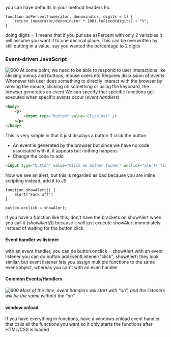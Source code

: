 you can have defaults in your method headers
Ex.
```JS
function asPercent(numerator, denominator, digits = 1) {  
    return (numerator/denominator * 100).toFixed(digits) + "%";  
}
```
doing digits = 1 means that if you put use asPercent with only 2 variables it will assume you want it to one decimal place. This can be overwritten by still putting in a value, say you wanted the percentage to 2 digits
### Event-driven JavaScript
![600](Pasted%20image%2020240123131514.png)
At some point, we need to be able to respond to user interactions like clicking menus and buttons, mouse overs etc
Requires discussion of *events*
Whenever teh user does something to directly interact with the browser by moving the mouse, clicking on something or using the keyboard, the browser generates an event
We can specify that specific functions get executed when specific events occur (*event handlers*)
```HTML
<body>
	<p>
		<input type="button" value="Click me!" />
	</p>
</body>
```
This is very simple in that it just displays a button
If click the button
- An event is generated by the browser but since we have no code associated with it, it appears but nothing happens
- Change the code to add
```HTML
<input type="button" value="Click me mother fucker" onclick="alert('first handler mother fucker');" />
```
Now we see an alert, but this is regarded as bad because you are inline scripting
instead, add it to JS
```JS
function showAlert() {  
    alert('Fuck off')  
}  
  
button.onclick = showAlert;
```
If you have a function like this,  don't have the brackets on showAlert when you call it (*showAlert()*) because it will just execute showAlert immediately instead of waiting for the button click
#### Event handler vs listener
with an event handler, you can do button.onclick = showAlert
with an event listener you can do button.addEventListener("click", showAlert)
they look similar, but event listener lets you assign multiple functions to the same event/object, whereas you can't with an even handler
#### Common Events/Handlers
![600](Pasted%20image%2020240123134700.png)
*Most of the time, event handlers will start with "on", and the listeners will be the same without the "on"*
#### window.onload
If you have everything in functions, have a windows.onload event handler that calls all the functions you want so it only starts the functions after HTML/CSS is loaded
